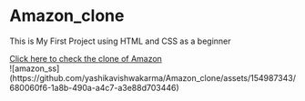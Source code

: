 # Amazon_clone
<p>This is My First Project using HTML and CSS as a beginner</p>
<a href="https://yashikavishwakarma.github.io/Amazon_clone/">Click here to check the clone of Amazon</a>
<br>
![amazon_ss](https://github.com/yashikavishwakarma/Amazon_clone/assets/154987343/680060f6-1a8b-490a-a4c7-a3e88d703446)

